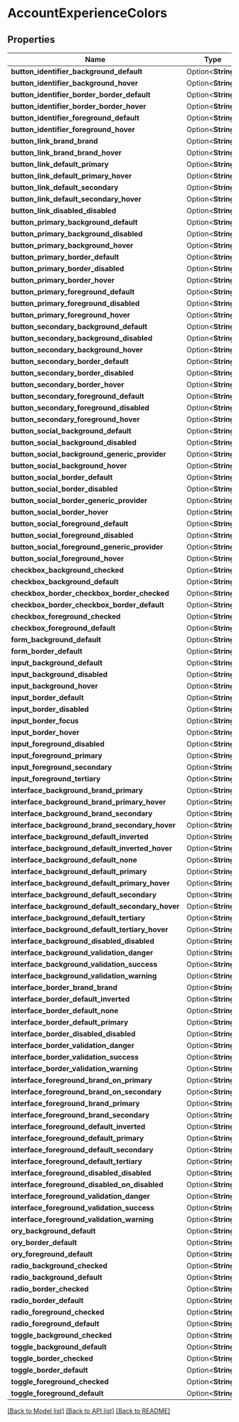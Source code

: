 # AccountExperienceColors

## Properties

Name | Type | Description | Notes
------------ | ------------- | ------------- | -------------
**button_identifier_background_default** | Option<**String**> |  | [optional]
**button_identifier_background_hover** | Option<**String**> |  | [optional]
**button_identifier_border_border_default** | Option<**String**> |  | [optional]
**button_identifier_border_border_hover** | Option<**String**> |  | [optional]
**button_identifier_foreground_default** | Option<**String**> |  | [optional]
**button_identifier_foreground_hover** | Option<**String**> |  | [optional]
**button_link_brand_brand** | Option<**String**> |  | [optional]
**button_link_brand_brand_hover** | Option<**String**> |  | [optional]
**button_link_default_primary** | Option<**String**> |  | [optional]
**button_link_default_primary_hover** | Option<**String**> |  | [optional]
**button_link_default_secondary** | Option<**String**> |  | [optional]
**button_link_default_secondary_hover** | Option<**String**> |  | [optional]
**button_link_disabled_disabled** | Option<**String**> |  | [optional]
**button_primary_background_default** | Option<**String**> |  | [optional]
**button_primary_background_disabled** | Option<**String**> |  | [optional]
**button_primary_background_hover** | Option<**String**> |  | [optional]
**button_primary_border_default** | Option<**String**> |  | [optional]
**button_primary_border_disabled** | Option<**String**> |  | [optional]
**button_primary_border_hover** | Option<**String**> |  | [optional]
**button_primary_foreground_default** | Option<**String**> |  | [optional]
**button_primary_foreground_disabled** | Option<**String**> |  | [optional]
**button_primary_foreground_hover** | Option<**String**> |  | [optional]
**button_secondary_background_default** | Option<**String**> |  | [optional]
**button_secondary_background_disabled** | Option<**String**> |  | [optional]
**button_secondary_background_hover** | Option<**String**> |  | [optional]
**button_secondary_border_default** | Option<**String**> |  | [optional]
**button_secondary_border_disabled** | Option<**String**> |  | [optional]
**button_secondary_border_hover** | Option<**String**> |  | [optional]
**button_secondary_foreground_default** | Option<**String**> |  | [optional]
**button_secondary_foreground_disabled** | Option<**String**> |  | [optional]
**button_secondary_foreground_hover** | Option<**String**> |  | [optional]
**button_social_background_default** | Option<**String**> |  | [optional]
**button_social_background_disabled** | Option<**String**> |  | [optional]
**button_social_background_generic_provider** | Option<**String**> |  | [optional]
**button_social_background_hover** | Option<**String**> |  | [optional]
**button_social_border_default** | Option<**String**> |  | [optional]
**button_social_border_disabled** | Option<**String**> |  | [optional]
**button_social_border_generic_provider** | Option<**String**> |  | [optional]
**button_social_border_hover** | Option<**String**> |  | [optional]
**button_social_foreground_default** | Option<**String**> |  | [optional]
**button_social_foreground_disabled** | Option<**String**> |  | [optional]
**button_social_foreground_generic_provider** | Option<**String**> |  | [optional]
**button_social_foreground_hover** | Option<**String**> |  | [optional]
**checkbox_background_checked** | Option<**String**> |  | [optional]
**checkbox_background_default** | Option<**String**> |  | [optional]
**checkbox_border_checkbox_border_checked** | Option<**String**> |  | [optional]
**checkbox_border_checkbox_border_default** | Option<**String**> |  | [optional]
**checkbox_foreground_checked** | Option<**String**> |  | [optional]
**checkbox_foreground_default** | Option<**String**> |  | [optional]
**form_background_default** | Option<**String**> |  | [optional]
**form_border_default** | Option<**String**> |  | [optional]
**input_background_default** | Option<**String**> |  | [optional]
**input_background_disabled** | Option<**String**> |  | [optional]
**input_background_hover** | Option<**String**> |  | [optional]
**input_border_default** | Option<**String**> |  | [optional]
**input_border_disabled** | Option<**String**> |  | [optional]
**input_border_focus** | Option<**String**> |  | [optional]
**input_border_hover** | Option<**String**> |  | [optional]
**input_foreground_disabled** | Option<**String**> |  | [optional]
**input_foreground_primary** | Option<**String**> |  | [optional]
**input_foreground_secondary** | Option<**String**> |  | [optional]
**input_foreground_tertiary** | Option<**String**> |  | [optional]
**interface_background_brand_primary** | Option<**String**> |  | [optional]
**interface_background_brand_primary_hover** | Option<**String**> |  | [optional]
**interface_background_brand_secondary** | Option<**String**> |  | [optional]
**interface_background_brand_secondary_hover** | Option<**String**> |  | [optional]
**interface_background_default_inverted** | Option<**String**> |  | [optional]
**interface_background_default_inverted_hover** | Option<**String**> |  | [optional]
**interface_background_default_none** | Option<**String**> |  | [optional]
**interface_background_default_primary** | Option<**String**> |  | [optional]
**interface_background_default_primary_hover** | Option<**String**> |  | [optional]
**interface_background_default_secondary** | Option<**String**> |  | [optional]
**interface_background_default_secondary_hover** | Option<**String**> |  | [optional]
**interface_background_default_tertiary** | Option<**String**> |  | [optional]
**interface_background_default_tertiary_hover** | Option<**String**> |  | [optional]
**interface_background_disabled_disabled** | Option<**String**> |  | [optional]
**interface_background_validation_danger** | Option<**String**> |  | [optional]
**interface_background_validation_success** | Option<**String**> |  | [optional]
**interface_background_validation_warning** | Option<**String**> |  | [optional]
**interface_border_brand_brand** | Option<**String**> |  | [optional]
**interface_border_default_inverted** | Option<**String**> |  | [optional]
**interface_border_default_none** | Option<**String**> |  | [optional]
**interface_border_default_primary** | Option<**String**> |  | [optional]
**interface_border_disabled_disabled** | Option<**String**> |  | [optional]
**interface_border_validation_danger** | Option<**String**> |  | [optional]
**interface_border_validation_success** | Option<**String**> |  | [optional]
**interface_border_validation_warning** | Option<**String**> |  | [optional]
**interface_foreground_brand_on_primary** | Option<**String**> |  | [optional]
**interface_foreground_brand_on_secondary** | Option<**String**> |  | [optional]
**interface_foreground_brand_primary** | Option<**String**> |  | [optional]
**interface_foreground_brand_secondary** | Option<**String**> |  | [optional]
**interface_foreground_default_inverted** | Option<**String**> |  | [optional]
**interface_foreground_default_primary** | Option<**String**> |  | [optional]
**interface_foreground_default_secondary** | Option<**String**> |  | [optional]
**interface_foreground_default_tertiary** | Option<**String**> |  | [optional]
**interface_foreground_disabled_disabled** | Option<**String**> |  | [optional]
**interface_foreground_disabled_on_disabled** | Option<**String**> |  | [optional]
**interface_foreground_validation_danger** | Option<**String**> |  | [optional]
**interface_foreground_validation_success** | Option<**String**> |  | [optional]
**interface_foreground_validation_warning** | Option<**String**> |  | [optional]
**ory_background_default** | Option<**String**> |  | [optional]
**ory_border_default** | Option<**String**> |  | [optional]
**ory_foreground_default** | Option<**String**> |  | [optional]
**radio_background_checked** | Option<**String**> |  | [optional]
**radio_background_default** | Option<**String**> |  | [optional]
**radio_border_checked** | Option<**String**> |  | [optional]
**radio_border_default** | Option<**String**> |  | [optional]
**radio_foreground_checked** | Option<**String**> |  | [optional]
**radio_foreground_default** | Option<**String**> |  | [optional]
**toggle_background_checked** | Option<**String**> |  | [optional]
**toggle_background_default** | Option<**String**> |  | [optional]
**toggle_border_checked** | Option<**String**> |  | [optional]
**toggle_border_default** | Option<**String**> |  | [optional]
**toggle_foreground_checked** | Option<**String**> |  | [optional]
**toggle_foreground_default** | Option<**String**> |  | [optional]

[[Back to Model list]](../README.md#documentation-for-models) [[Back to API list]](../README.md#documentation-for-api-endpoints) [[Back to README]](../README.md)


